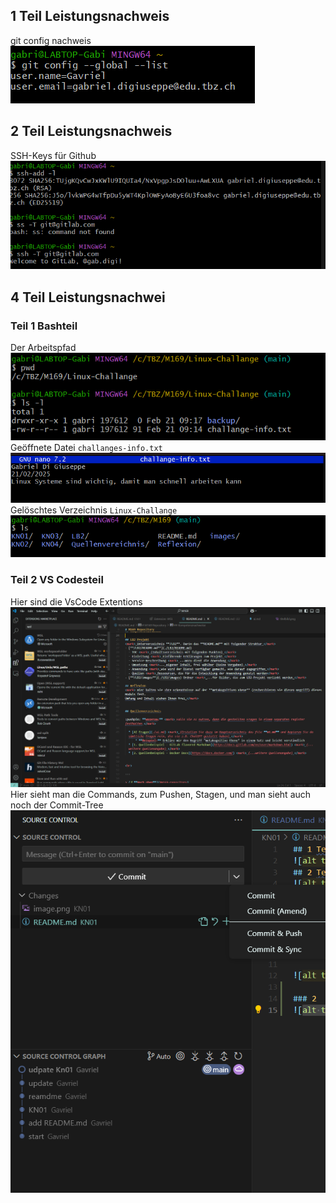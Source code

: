 ## 1 Teil Leistungsnachweis
git config nachweis
![alt text](../images/image-2.png)
## 2 Teil Leistungsnachweis
SSH-Keys für Github
![alt text](../images/image3.png)
## 4 Teil Leistungsnachwei
### Teil 1 Bashteil
Der Arbeitspfad
![alt text](../images/image4.png)
Geöffnete Datei ``challanges-info.txt``
![alt text](../images/image5.png)
Gelöschtes Verzeichnis ``Linux-Challange``
![alt text](../images/image6.png)

### Teil 2 VS Codesteil
Hier sind die VsCode Extentions
![alt text](../images/image7.png)
Hier sieht man die Commands, zum Pushen, Stagen, und man sieht auch noch der Commit-Tree
![alt text](../images/image8.png)